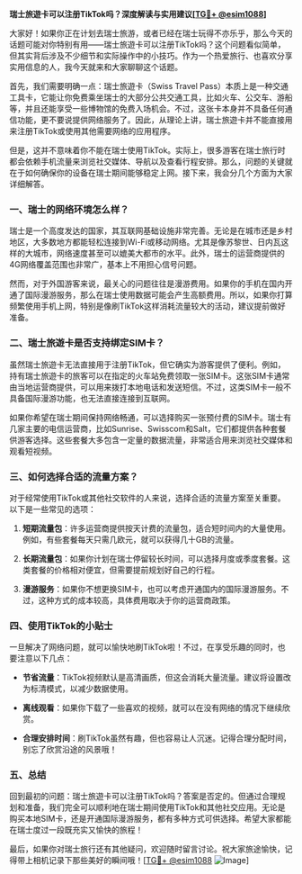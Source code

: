 **瑞士旅遊卡可以注册TikTok吗？深度解读与实用建议[[TG💪+ @esim1088](https://t.me/s/esim1088)]**

大家好！如果你正在计划去瑞士旅游，或者已经在瑞士玩得不亦乐乎，那么今天的话题可能对你特别有用——瑞士旅遊卡可以注册TikTok吗？这个问题看似简单，但其实背后涉及不少细节和实际操作中的小技巧。作为一个热爱旅行、也喜欢分享实用信息的人，我今天就来和大家聊聊这个话题。

首先，我们需要明确一点：瑞士旅遊卡（Swiss Travel Pass）本质上是一种交通工具卡，它能让你免费乘坐瑞士的大部分公共交通工具，比如火车、公交车、游船等，并且还能享受一些博物馆的免费入场机会。不过，这张卡本身并不具备任何通信功能，更不要说提供网络服务了。因此，从理论上讲，瑞士旅遊卡并不能直接用来注册TikTok或使用其他需要网络的应用程序。

但是，这并不意味着你不能在瑞士使用TikTok。实际上，很多游客在瑞士旅行时都会依赖手机流量来浏览社交媒体、导航以及查看行程安排。那么，问题的关键就在于如何确保你的设备在瑞士期间能够稳定上网。接下来，我会分几个方面为大家详细解答。

### 一、瑞士的网络环境怎么样？

瑞士是一个高度发达的国家，其互联网基础设施非常完善。无论是在城市还是乡村地区，大多数地方都能轻松连接到Wi-Fi或移动网络。尤其是像苏黎世、日内瓦这样的大城市，网络速度甚至可以媲美大都市的水平。此外，瑞士的运营商提供的4G网络覆盖范围也非常广，基本上不用担心信号问题。

然而，对于外国游客来说，最关心的问题往往是漫游费用。如果你的手机在国内开通了国际漫游服务，那么在瑞士使用数据可能会产生高额费用。所以，如果你打算频繁使用手机上网，特别是像刷TikTok这样消耗流量较大的活动，建议提前做好准备。

### 二、瑞士旅遊卡是否支持绑定SIM卡？

虽然瑞士旅遊卡无法直接用于注册TikTok，但它确实为游客提供了便利。例如，持有瑞士旅遊卡的旅客可以在指定的火车站免费领取一张SIM卡。这张SIM卡通常由当地运营商提供，可以用来拨打本地电话和发送短信。不过，这类SIM卡一般不具备国际漫游功能，也无法直接连接到互联网。

如果你希望在瑞士期间保持网络畅通，可以选择购买一张预付费的SIM卡。瑞士有几家主要的电信运营商，比如Sunrise、Swisscom和Salt，它们都提供各种套餐供游客选择。这些套餐大多包含一定量的数据流量，非常适合用来浏览社交媒体和观看短视频。

### 三、如何选择合适的流量方案？

对于经常使用TikTok或其他社交软件的人来说，选择合适的流量方案至关重要。以下是一些常见的选项：

1. **短期流量包**：许多运营商提供按天计费的流量包，适合短时间内的大量使用。例如，有些套餐每天只需几欧元，就可以获得几十GB的流量。
   
2. **长期流量包**：如果你计划在瑞士停留较长时间，可以选择月度或季度套餐。这类套餐的价格相对便宜，但需要提前规划好自己的行程。

3. **漫游服务**：如果你不想更换SIM卡，也可以考虑开通国内的国际漫游服务。不过，这种方式的成本较高，具体费用取决于你的运营商政策。

### 四、使用TikTok的小贴士

一旦解决了网络问题，就可以愉快地刷TikTok啦！不过，在享受乐趣的同时，也要注意以下几点：

- **节省流量**：TikTok视频默认是高清画质，但这会消耗大量流量。建议将设置改为标清模式，以减少数据使用。
  
- **离线观看**：如果你下载了一些喜欢的视频，就可以在没有网络的情况下继续欣赏。

- **合理安排时间**：刷TikTok虽然有趣，但也容易让人沉迷。记得合理分配时间，别忘了欣赏沿途的风景哦！

### 五、总结

回到最初的问题：瑞士旅遊卡可以注册TikTok吗？答案是否定的。但通过合理规划和准备，我们完全可以顺利地在瑞士期间使用TikTok和其他社交应用。无论是购买本地SIM卡，还是开通国际漫游服务，都有多种方式可供选择。希望大家都能在瑞士度过一段既充实又愉快的旅程！

最后，如果你对瑞士旅行还有其他疑问，欢迎随时留言讨论。祝大家旅途愉快，记得带上相机记录下那些美好的瞬间哦！[[TG💪+ @esim1088](https://t.me/s/esim1088) ![Image](https://i.postimg.cc/4NQfJmqS/Snipaste-2025-05-13-00-14-12.png)]